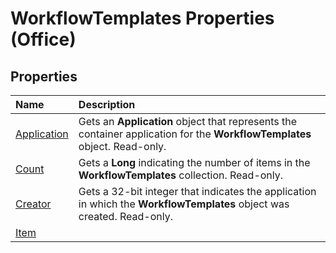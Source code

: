 
# WorkflowTemplates Properties (Office)

## Properties



|**Name**|**Description**|
|:-----|:-----|
| [Application](44cb9e88-ea64-66bb-a2fc-24dc0ee3a48a.md)|Gets an  **Application** object that represents the container application for the **WorkflowTemplates** object. Read-only.|
| [Count](58a0c128-d019-203d-ad31-e59a31e0ba86.md)|Gets a  **Long** indicating the number of items in the **WorkflowTemplates** collection. Read-only.|
| [Creator](5ed62a23-0edc-246f-21e3-79cad819e891.md)|Gets a 32-bit integer that indicates the application in which the  **WorkflowTemplates** object was created. Read-only.|
| [Item](http://msdn.microsoft.com/library/dede48c3-3299-1f66-a4f4-a11f75bf28d0%28Office.15%29.aspx)||
